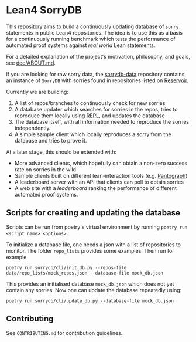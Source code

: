 # Lean4 SorryDB

This repository aims to build a continuously updating database of `sorry` statements in public Lean4 repositories. The idea is to use this as a basis for a continuously running benchmark which tests the performance of automated proof systems against *real world* Lean statements.

For a detailed explanation of the project's motivation, philosophy, and goals, see [doc/ABOUT.md](ABOUT.md).

If you are looking for raw sorry data,
the [sorrydb-data](https://github.com/austinletson/sorrydb-data) repository contains an instance of `SorryDB`
with sorries found in repositories listed on [Reservoir](https://reservoir.lean-lang.org/).

Currently we are building:

1. A list of repos/branches to continuously check for new sorries
2. A database updater which searches for sorries in the repos, tries to reproduce them locally using [REPL](https://github.com/leanprover-community/repl/), and updates the database
3. The database itself, with all information needed to reproduce the sorries independently.
4. A simple sample client which locally reproduces a sorry from the database and tries to prove it.

At a later stage, this should be extended with:

- More advanced clients, which hopefully can obtain a non-zero success rate on
  sorries in the wild
- Sample clients built on different lean-interaction tools (e.g. [Pantograph](https://github.com/stanford-centaur/PyPantograph))
- A leaderboard server with an API that clients can poll to obtain sorries
- A web site with a *leaderboard* ranking the performance of different automated proof systems.


## Scripts for creating and updating the database

Scripts can be run from poetry's virtual environment by running
`poetry run <script name> <options>`.

To initialize a database file, one needs a json with a list of repositories to
monitor. The folder `repo_lists` provides some examples. Then run for example

`poetry run sorrydb/cli/init_db.py --repos-file data/repo_lists/mock_repos.json --database-file mock_db.json`

This provides an initialised database `mock_db.json` which does not yet contain
any sorries. Now one can update the database repeatedly using:

`poetry run sorrydb/cli/update_db.py --database-file mock_db.json`

## Contributing

See `CONTRIBUTING.md` for contribution guidelines.
